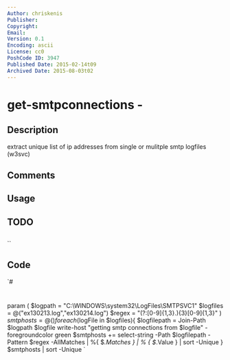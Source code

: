 ```yaml
---
Author: chriskenis
Publisher: 
Copyright: 
Email: 
Version: 0.1
Encoding: ascii
License: cc0
PoshCode ID: 3947
Published Date: 2015-02-14t09
Archived Date: 2015-08-03t02
---
```


# get-smtpconnections - 

## Description

extract unique list of ip addresses from single or mulitple smtp logfiles (w3svc)

## Comments



## Usage



## TODO



## 

``

## Code

`#
 #
 param (
 $logpath = "C:\WINDOWS\system32\LogFiles\SMTPSVC1"
 $logfiles = @("ex130213.log","ex130214.log")
 $regex = "(?:[0-9]{1,3}\.){3}[0-9]{1,3}"
 )
 $smtphosts = @()
 foreach ($logFile in $logfiles){
 	$logfilepath = Join-Path $logpath $logfile
 	write-host "getting smtp connections from $logfile" -foregroundcolor green
 	$smtphosts += select-string -Path $logfilepath -Pattern $regex -AllMatches | %{ $_.Matches } | % { $_.Value } | sort -Unique
 	}
 $smtphosts | sort -Unique
`

